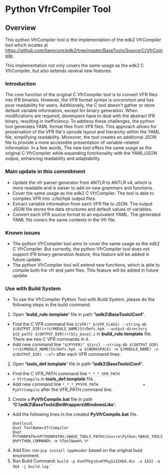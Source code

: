 # Python VfrCompiler Tool
## Overview
This python VfrCompiler tool is the implementation of the edk2 VfrCompiler tool which locates at https://github.com/tianocore/edk2/tree/master/BaseTools/Source/C/VfrCompile.

This implementation not only covers the same usage as the edk2 C VfrCompiler, but also extends several new features.

### Introduction
The core function of the original C VfrCompiler tool is to convert VFR files into IFR binaries. However, the VFR format syntax is uncommon and has poor readability for users. Additionally, the C tool doesn't gather or store default variable information, except for binary generation. When modifications are required, developers have to deal with the abstract IFR binary, resulting in inefficiency. To address these challenges, the python tool generates YAML format files from VFR files. This approach allows for preservation of the VFR file's opcode layout and hierarchy within the YAML file, simplifying readability. Moreover, the tool creates an additional JSON file to provide a more accessible presentation of variable-related information. In a few words, The new tool offers the same usage as the original C VfrCompiler while expanding functionality with the YAML/JSON output, enhancing readability and adaptability.

### Main update in this commitment
- Update the vfr parser generator from ANTLR to ANTLR v4, which is more readable and is eaiser to add on new grammars and functions.
- Cover the same usage as the edk2 C VfrCompiler. The tool is able to compiles VFR into .c/lst/hpk output files.
- Extract variable information from each VFR file to JSON. The output JSON file stores the data structures and default values of variables.
- Convert each VFR source format to an equivalent YAML. The generated YAML file covers the same contents in the Vfr file.

### Known issues

- The python VfrCompiler tool aims to cover the same usage as the edk2 C VfrCompiler. But currently, the python VfrCompiler tool does not support IFR binary generation feature, this feature will be added in future update.
- The python VfrCompiler tool will extend new functions, which is able to compile both the vfr and yaml files. This feature will be added in future update.

### Use with Build System
- To use the VfrCompiler Python Tool with Build System,  please do the following steps in the build command.
1. Open  **'build_rule.template'**  file  in path **'\edk2\BaseTools\Conf\'.**
  - Find the C VFR command line `$(VFR)" $(VFR_FLAGS) --string-db $(OUTPUT_DIR)(+)$(MODULE_NAME)StrDefs.hpk --output-directory ${d_path} $(OUTPUT_DIR)(+)${s_base}.i` in **build_rule.template** file. There are two C VFR commands in it.
  - Add new command line `"$(PYVFR)" ${src} --string-db $(OUTPUT_DIR)(+)$(MODULE_NAME)StrDefs.hpk -w $(WORKSPACE) -m $(MODULE_NAME) -o $(OUTPUT_DIR) --vfr` after each VFR command lines.
2. Open  **'tools_def.template'**  file  in path **'\edk2\BaseTools\Conf\'.**
  - Find the C VFR_PATH command line `*_*_*_VFR_PATH                      = VfrCompile` in **tools_def.template** file .
  - Add new command line `*_*_*_PYVFR_PATH                    = PyVfrCompile` after the VFR_PATH command line.
3. Create a **PyVfrCompile.bat** file in path **'C:\edk2\BaseTools\BinWrappers\WindowsLike'.**
  - Add the following lines in the created **PyVfrCompile.bat** file.
    ```
    @setlocal
    @set ToolName=IfrCompiler
    @set PYTHONPATH=%PYTHONPATH%;%BASE_TOOLS_PATH%\Source\Python;%BASE_TOOLS_PATH%\Source\Python\VfrCompiler
    @%PYTHON_COMMAND% -m %ToolName% %*
    ```
4. Add Env: run `pip install CppHeader` based on the original buid environment.
5. Run Build Command: `build -p OvmfPkg\OvmfPkgIa32X64.dsc -a IA32 -a X64 -j build.log`
`
